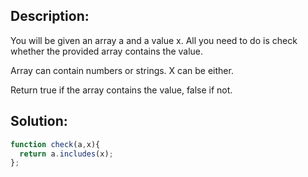 ## Description:

You will be given an array a and a value x. All you need to do is check whether the provided array contains the value.

Array can contain numbers or strings. X can be either.

Return true if the array contains the value, false if not.

 ## Solution:
 
```javascript
function check(a,x){
  return a.includes(x);
};
```